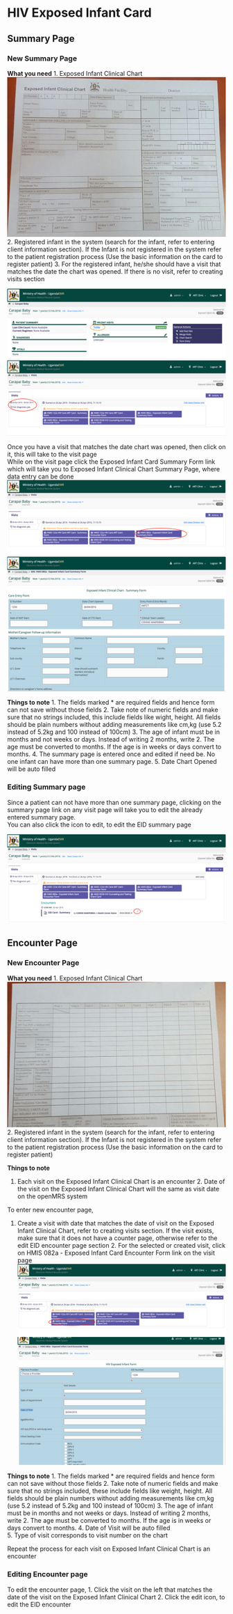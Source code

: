 # HIV Exposed Infant Card

## Summary Page

### New Summary Page

**What you need** 1. Exposed Infant Clinical Chart ![EID Summary Page](../.gitbook/assets/eid_summary_page%20%281%29.jpg) 2. Registered infant in the system \(search for the infant, refer to entering client information section\). If the Infant is not registered in the system refer to the patient registration process \(Use the basic information on the card to register patient\) 3. For the registered infant, he/she should have a visit that matches the date the chart was opened. If there is no visit, refer to creating visits section

![Select EID visit date from patient dashboard](../.gitbook/assets/eid_select_visit_page%20%281%29.png) ![Select EID Visit date from active visit](../.gitbook/assets/eid_select_visit_page_active_visit%20%281%29.png)

Once you have a visit that matches the date chart was opened, then click on it, this will take to the visit page  
While on the visit page click the Exposed Infant Card Summary Form link which will take you to Exposed Infant Clinical Chart Summary Page, where data entry can be done ![Select EID Summary page from active visit](../.gitbook/assets/visit_page_select_eid_summary.png) ![EID Summary Page openMRS](../.gitbook/assets/eid_summary_page_openmrs%20%281%29.png)

**Things to note** 1. The fields marked \* are required fields and hence form can not save without those fields 2. Take note of numeric fields and make sure that no strings included, this include fields like wight, height. All fields should be plain numbers without adding measurements like cm,kg \(use 5.2 instead of 5.2kg and 100 instead of 100cm\) 3. The age of infant must be in months and not weeks or days. Instead of writing 2 months, write 2. The age must be converted to months. If the age is in weeks or days convert to months. 4. The summary page is entered once and edited if need be. No one infant can have more than one summary page. 5. Date Chart Opened will be auto filled

### Editing Summary page

Since a patient can not have more than one summary page, clicking on the summary page link on any visit page will take you to edit the already entered summary page.  
You can also click the icon to edit, to edit the EID summary page

![EID Summary Page](../.gitbook/assets/eid_summary_page_openmrs_edit%20%281%29.png)

## Encounter Page

### New Encounter Page

**What you need** 1. Exposed Infant Clinical Chart ![EID Encounter Page](../.gitbook/assets/eid_encounter_page%20%281%29.jpg) 2. Registered infant in the system \(search for the infant, refer to entering client information section\). If the Infant is not registered in the system refer to the patient registration process \(Use the basic information on the card to register patient\)

 **Things to note**  
1. Each visit on the Exposed Infant Clinical Chart is an encounter 2. Date of the visit on the Exposed Infant Clinical Chart will the same as visit date on the openMRS system

To enter new encounter page,  
1. Create a visit with date that matches the date of visit on the Exposed Infant Clinical Chart, refer to creating visits section. If the visit exists, make sure that it does not have a counter page, otherwise refer to the edit EID encounter page section 2. For the selected or created visit, click on HMIS 082a - Exposed Infant Card Encounter Form link on the visit page  
![Select EID Encounter page from active visit](../.gitbook/assets/visit_page_select_eid_encounter.png) ![EID Encounter Page](../.gitbook/assets/eid_encounter_page_openmrs%20%281%29.png)

**Things to note** 1. The fields marked \* are required fields and hence form can not save without those fields 2. Take note of numeric fields and make sure that no strings included, these include fields like weight, height. All fields should be plain numbers without adding measurements like cm,kg \(use 5.2 instead of 5.2kg and 100 instead of 100cm\) 3. The age of infant must be in months and not weeks or days. Instead of writing 2 months, write 2. The age must be converted to months. If the age is in weeks or days convert to months. 4. Date of Visit will be auto filled  
5. Type of visit corresponds to visit number on the chart

Repeat the process for each visit on Exposed Infant Clinical Chart is an encounter

### Editing Encounter page

To edit the encounter page, 1. Click the visit on the left that matches the date of the visit on the Exposed Infant Clinical Chart 2. Click the edit icon, to edit the EID encounter

